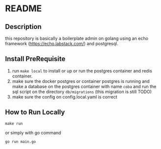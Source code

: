 # README

## Description
this repository is basically a boilerplate admin on golang using an echo framework (https://echo.labstack.com/) and postgresql.


## Install PreRequisite
1. run `make local` to install or up or run the postgres container and redis container.
2. make sure the docker postgres or container postgres is running and make a database on the postgres container with name `coba`
   and run the sql script on the directory `db/migrations` (this migration is still TODO)
3. make sure the config on config.local.yaml is correct

## How to Run Locally
```shell
make run
```
or simply with go command
```shell
go run main.go
```
